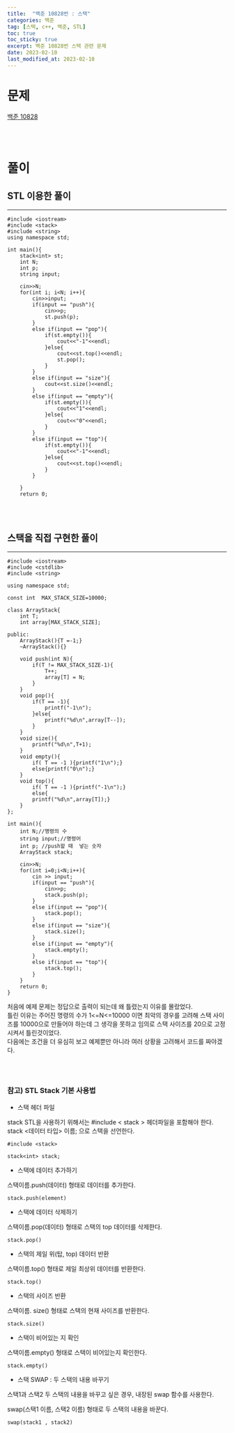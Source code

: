 ```yaml
---
title:  "백준 10828번 : 스택"
categories: 백준
tag: [스택, c++, 백준, STL]
toc: true
toc_sticky: true
excerpt: 백준 10828번 스택 관련 문제
date: 2023-02-10
last_modified_at: 2023-02-10
---
```


# 문제

[백준 10828](https://www.acmicpc.net/problem/10828)

<br/><br/>

# 풀이

## STL 이용한 풀이
---



    #include <iostream>
    #include <stack>
    #include <string>
    using namespace std;

    int main(){
        stack<int> st;
        int N;
        int p;
        string input;

        cin>>N;
        for(int i; i<N; i++){
            cin>>input;
            if(input == "push"){
                cin>>p;
                st.push(p);
            }
            else if(input == "pop"){
                if(st.empty()){
                    cout<<"-1"<<endl;
                }else{
                    cout<<st.top()<<endl;
                    st.pop();
                }
            }
            else if(input == "size"){
                cout<<st.size()<<endl;
            }
            else if(input == "empty"){
                if(st.empty()){
                    cout<<"1"<<endl;
                }else{
                    cout<<"0"<<endl;
                }
            }
            else if(input == "top"){
                if(st.empty()){
                    cout<<"-1"<<endl;
                }else{
                    cout<<st.top()<<endl;
                }
            }

        }
        return 0;

<br/><br/>
## 스택을 직접 구현한 풀이
---
    #include <iostream>
    #include <cstdlib>
    #include <string>

    using namespace std;

    const int  MAX_STACK_SIZE=10000;

    class ArrayStack{
        int T;
        int array[MAX_STACK_SIZE];

    public:
        ArrayStack(){T =-1;}
        ~ArrayStack(){}

        void push(int N){
            if(T != MAX_STACK_SIZE-1){
                T++;
                array[T] = N;
            }
        }
        void pop(){
            if(T == -1){
                printf("-1\n");
            }else{
                printf("%d\n",array[T--]);
            }
        }
        void size(){
            printf("%d\n",T+1);
        }
        void empty(){
            if( T == -1 ){printf("1\n");}
            else{printf("0\n");}
        }
        void top(){
            if( T == -1 ){printf("-1\n");}
            else{
            printf("%d\n",array[T]);}
        }
    };

    int main(){
        int N;//명령의 수
        string input;//명령어
        int p; //push할 때  넣는 숫자
        ArrayStack stack;

        cin>>N;
        for(int i=0;i<N;i++){
            cin >> input;
            if(input == "push"){
                cin>>p;
                stack.push(p);
            }
            else if(input == "pop"){
                stack.pop();
            }
            else if(input == "size"){
                stack.size();
            }
            else if(input == "empty"){
                stack.empty();
            }
            else if(input == "top"){
                stack.top();
            }
        }
        return 0;
    }

처음에 예제 문제는 정답으로 출력이 되는데 왜 틀렸는지 이유를 몰랐었다.   
틀린 이유는 주어진 명령의 수가 1<=N<=10000 이면 최악의 경우를 고려해 스택 사이즈를 10000으로 만들어야 하는데 그 생각을 못하고 임의로 스택 사이즈를 20으로 고정시켜서 틀린것이었다.   
다음에는 조건을 더 유심히 보고 예제뿐만 아니라 여러 상황을 고려해서 코드를 짜야겠다.   

<br/><br/>
### 참고) STL Stack 기본 사용법

* 스택 헤더 파일
  
stack STL을 사용하기 위해서는 #include < stack > 헤더파일을 포함해야 한다.   
stack <데이터 타입> 이름; 으로 스택을 선언한다.

    #include <stack>
  
    stack<int> stack;

* 스택에 데이터 추가하기

스택이름.push(데이터)  형태로 데이터를 추가한다. 

    stack.push(element)
 

* 스택에 데이터 삭제하기 

스택이름.pop(데이터) 형태로 스택의 top 데이터를 삭제한다.

    stack.pop()
 

* 스택의 제일 위(탑, top) 데이터 반환

스택이름.top() 형태로 제일 최상위 데이터를 반환한다. 

    stack.top()
 

* 스택의 사이즈 반환

스택이름. size() 형태로 스택의 현재 사이즈를 반환한다. 

    stack.size()
 

* 스택이 비어있는 지 확인 

스택이름.empty() 형태로 스택이 비어있는지 확인한다.

    stack.empty()
 

* 스택 SWAP  : 두 스택의 내용 바꾸기

스택1과 스택2 두 스택의 내용을 바꾸고 싶은 경우, 내장된 swap 함수를 사용한다. 

swap(스택1 이름, 스택2 이름) 형태로 두 스택의 내용을 바꾼다.

    swap(stack1 , stack2)
